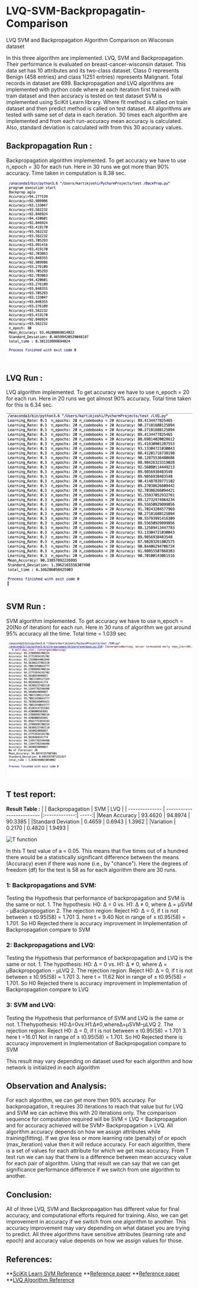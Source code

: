 # LVQ-SVM-Backpropagatin-Comparison
LVQ SVM and Backpropagation Algorithm Comparison on Wisconsin dataset

In this three algorithm are implemented. LVQ, SVM and Backpropagation. Their performance is evaluated on breast-cancer-wisconsin dataset. This data set has 10 attributes and its two-class dataset.
Class 0 represents Benign (458 entries) and class 1(251 entries) represents Malignant. Total records in dataset are 699.
Backpropagation and LVQ algorithms are implemented with python code where at each iteration first trained with train dataset and then accuracy is tested on test dataset
SVM is implemented using SciKit Learn library. Where fit method is called on train dataset and then predict method is called on test dataset. All algorithms are tested with same set of data in each iteration.
30 times each algorithm are implemented and from each run-accuracy mean accuracy is calculated. Also, standard deviation is calculated with from this 30 accuracy values.

## Backpropagation Run :

Backpropagation algorithm implemented. To get accuracy we have to use n_epoch = 30 for each run. Here in 30 runs we got more than 90% accuracy. Time taken in computation is 8.38 sec.

![SVM Run](Images/Backprop_Result.jpg)

## LVQ Run :

 LVQ algorithm implemented. To get accuracy we have to use n_epoch = 20 for each run. Here in 20 runs we got almost 90% accuracy. Total time taken for this is 6.34 sec.
 
 ![SVM Run](Images/LVQ_Result.jpg)
 
 ## SVM Run :
 SVM algorithm implemented. To get accuracy we have to use n_epoch = 20(No of iteration) for each run. Here in 30 runs of algorithm we got around 95% accuracy all the time. Total time = 1.039 sec
 
 ![SVM Run](Images/SVM_Result.jpg)

## T test report:

**Result Table :**
|                     | Backpropagation        | SVM           | LVQ  |
| -------------- | ------------------------- |:-------------:| -----:|
|Mean Accuracy  | 93.4620     |  94.8974 | 90.3385 |
|Standard Deviation   | 0.4659   | 0.6943      |   1.3962 |
|Variation          | 0.2170  | 0.4820 |   1.9493 |

 ![T function](Images/t%20functionjpg)

In this T test value of a = 0.05. This means that five times out of a hundred there would be a statistically significant difference between the means (Accuracy) even if there was none (i.e., by "chance"). Here the degrees of freedom (df) for the test is 58 as for each algorithm there are 30 runs.


### 1: Backpropagations and SVM:
Testing the Hypothesis that performance of backpropagation and SVM is the same or not.
    1. The hypothesis: H0: Δ = 0 vs. H1: Δ ≠ 0, where Δ = μSVM - μBackpropogation
    2. The rejection region: Reject H0: Δ = 0, if t is not between ± t0.95(58) = 1.701
    3. here t = 9.40 Not in range of ± t0.95(58) = 1.701. So H0 Rejected there is accuracy improvement in Implementation of Backpropagation compare to SVM
    
### 2: Backpropagations and LVQ:
Testing the Hypothesis that performance of backpropagation and LVQ is the same or not.
    1. The hypothesis: H0: Δ = 0 vs. H1: Δ ≠ 0, where Δ = μBackpropogation - μLVQ
    2. The rejection region: Reject H0: Δ = 0, if t is not between ± t0.95(58) = 1.701
    3. here t = 11.62 Not in range of ± t0.95(58) = 1.701. So H0 Rejected there is accuracy improvement in Implementation of Backpropagation compare to LVQ
    
### 3: SVM and LVQ:
Testing the Hypothesis that performance of SVM and LVQ is the same or not.
    1.Thehypothesis: H0:Δ=0vs.H1:Δ≠0,whereΔ=μSVM–μLVQ
    2. The rejection region: Reject H0: Δ = 0, if t is not between ± t0.95(58) = 1.701
    3. here t =16.01 Not in range of ± t0.95(58) = 1.701. So H0 Rejected there is accuracy improvement in Implementation of Backpropogation compare to SVM
    
This result may vary depending on dataset used for each algorithm and how network is initialized in each algorithm


## Observation and Analysis:
For each algorithm, we can get more then 90% accuracy. For backpropagation, it requires 30 iterations to reach that value but for LVQ and SVM we can achieve this with 20 iterations only. The comparison sequence for computation required will be SVM < LVQ < Backpropagation and for accuracy achieved will be SVM> Backpropagation > LVQ. All algorithm accuracy depends on how we assign attributes while training(fitting). If we give less or more learning rate (penalty) of or epoch (max_iteration) value then it will reduce accuracy. For each algorithm, there is a set of values for each attribute for which we get max accuracy.
From T test run we can say that there is a difference between mean accuracy value for each pair of algorithm. Using that result we can say that we can get significance performance difference if we switch from one algorithm to another.

## Conclusion:
All of three LVQ, SVM and Backpropagation has different value for final accuracy, and computational efforts required for training. Also, we can get improvement in accuracy if we switch from one algorithm to another. This accuracy improvement may vary depending on what dataset you are trying to predict. All three algorithms have sensitive attributes (learning rate and epoch) and accuracy value depends on how we assign values for those.

## References:
**[SciKit Learn SVM Reference](http://scikit-learn.org/stable/modules/svm.html#svm-classification)
**[Reference paper](https://www.socialresearchmethods.net/kb/stat_t.php)
**[Reference paper](http://www.itl.nist.gov/div898/handbook/eda/section3/eda3672.htm)
**[LVQ Algorithm Reference](https://machinelearningmastery.com/learning-vector-quantization-for-machine-learning/)
